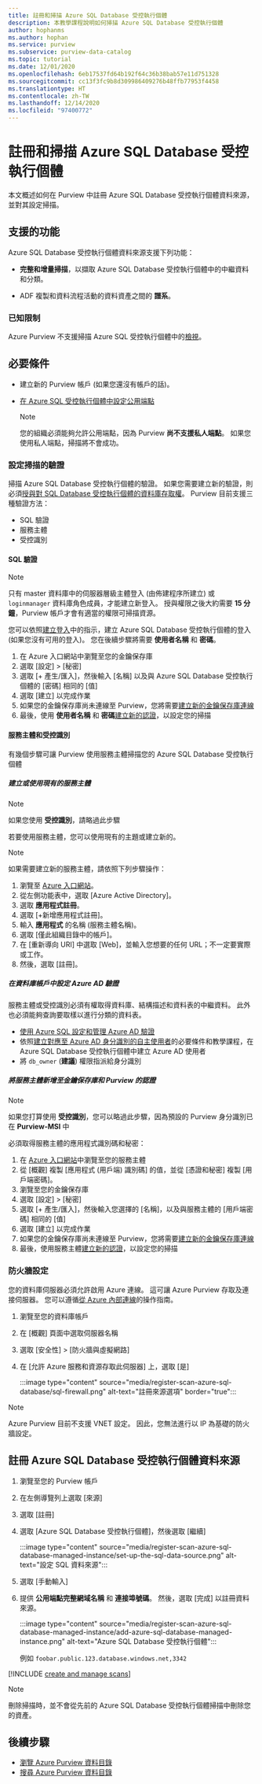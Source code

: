 ```yaml
---
title: 註冊和掃描 Azure SQL Database 受控執行個體
description: 本教學課程說明如何掃描 Azure SQL Database 受控執行個體
author: hophanms
ms.author: hophan
ms.service: purview
ms.subservice: purview-data-catalog
ms.topic: tutorial
ms.date: 12/01/2020
ms.openlocfilehash: 6eb17537fd64b192f64c36b38bab57e11d751328
ms.sourcegitcommit: cc13f3fc9b8d309986409276b48ffb77953f4458
ms.translationtype: HT
ms.contentlocale: zh-TW
ms.lasthandoff: 12/14/2020
ms.locfileid: "97400772"
---
```

# <a name="register-and-scan-an-azure-sql-database-managed-instance"></a>註冊和掃描 Azure SQL Database 受控執行個體

本文概述如何在 Purview 中註冊 Azure SQL Database 受控執行個體資料來源，並對其設定掃描。

## <a name="supported-capabilities"></a>支援的功能

Azure SQL Database 受控執行個體資料來源支援下列功能：

- **完整和增量掃描**，以擷取 Azure SQL Database 受控執行個體中的中繼資料和分類。

- ADF 複製和資料流程活動的資料資產之間的 **譜系**。

### <a name="known-limitations"></a>已知限制

Azure Purview 不支援掃描 Azure SQL 受控執行個體中的[檢視](https://docs.microsoft.com/sql/relational-databases/views/views?view=sql-server-ver15)。

## <a name="prerequisites"></a>必要條件

- 建立新的 Purview 帳戶 (如果您還沒有帳戶的話)。

- [在 Azure SQL 受控執行個體中設定公用端點](https://docs.microsoft.com/azure/azure-sql/managed-instance/public-endpoint-configure)
    > [!Note]
    > 您的組織必須能夠允許公用端點，因為 Purview **尚不支援私人端點**。 如果您使用私人端點，掃描將不會成功。

### <a name="setting-up-authentication-for-a-scan"></a>設定掃描的驗證

掃描 Azure SQL Database 受控執行個體的驗證。 如果您需要建立新的驗證，則必須[授與對 SQL Database 受控執行個體的資料庫存取權](https://docs.microsoft.com/azure/azure-sql/database/logins-create-manage)。 Purview 目前支援三種驗證方法：

- SQL 驗證
- 服務主體
- 受控識別

#### <a name="sql-authentication"></a>SQL 驗證

> [!Note]
> 只有 master 資料庫中的伺服器層級主體登入 (由佈建程序所建立) 或 `loginmanager` 資料庫角色成員，才能建立新登入。 授與權限之後大約需要 **15 分鐘**，Purview 帳戶才會有適當的權限可掃描資源。

您可以依照[建立登入](https://docs.microsoft.com/sql/t-sql/statements/create-login-transact-sql?view=azuresqldb-current&preserve-view=true#examples-1)中的指示，建立 Azure SQL Database 受控執行個體的登入 (如果您沒有可用的登入)。 您在後續步驟將需要 **使用者名稱** 和 **密碼**。

1. 在 Azure 入口網站中瀏覽至您的金鑰保存庫
1. 選取 [設定] > [秘密]
1. 選取 [+ 產生/匯入]，然後輸入 [名稱] 以及與 Azure SQL Database 受控執行個體的 [密碼] 相同的 [值]
1. 選取 [建立] 以完成作業
1. 如果您的金鑰保存庫尚未連線至 Purview，您將需要[建立新的金鑰保存庫連線](manage-credentials.md#create-azure-key-vaults-connections-in-your-azure-purview-account)
1. 最後，使用 **使用者名稱** 和 **密碼**[建立新的認證](manage-credentials.md#create-a-new-credential)，以設定您的掃描

#### <a name="service-principal-and-managed-identity"></a>服務主體和受控識別

有幾個步驟可讓 Purview 使用服務主體掃描您的 Azure SQL Database 受控執行個體

##### <a name="create-or-use-an-existing-service-principal"></a>建立或使用現有的服務主體

> [!Note]
> 如果您使用 **受控識別**，請略過此步驟

若要使用服務主體，您可以使用現有的主題或建立新的。 

> [!Note]
> 如果需要建立新的服務主體，請依照下列步驟操作：
> 1. 瀏覽至 [Azure 入口網站](https://portal.azure.com)。
> 1. 從左側功能表中，選取 [Azure Active Directory]。
> 1. 選取 **應用程式註冊**。
> 1. 選取 [+新增應用程式註冊]。
> 1. 輸入 **應用程式** 的名稱 (服務主體名稱)。
> 1. 選取 [僅此組織目錄中的帳戶]。
> 1. 在 [重新導向 URI] 中選取 [Web]，並輸入您想要的任何 URL；不一定要實際或工作。
> 1. 然後，選取 [註冊]。

##### <a name="configure-azure-ad-authentication-in-the-database-account"></a>在資料庫帳戶中設定 Azure AD 驗證

服務主體或受控識別必須有權取得資料庫、結構描述和資料表的中繼資料。 此外也必須能夠查詢要取樣以進行分類的資料表。
- [使用 Azure SQL 設定和管理 Azure AD 驗證](https://docs.microsoft.com/azure/azure-sql/database/authentication-aad-configure)
- 依照[建立對應至 Azure AD 身分識別的自主使用者](https://docs.microsoft.com/azure/azure-sql/database/authentication-aad-configure?tabs=azure-powershell#create-contained-users-mapped-to-azure-ad-identities)的必要條件和教學課程，在 Azure SQL Database 受控執行個體中建立 Azure AD 使用者
- 將 `db_owner` (**建議**) 權限指派給身分識別

##### <a name="add-service-principal-to-key-vault-and-purviews-credential"></a>將服務主體新增至金鑰保存庫和 Purview 的認證

> [!Note]
> 如果您打算使用 **受控識別**，您可以略過此步驟，因為預設的 Purview 身分識別已在 **Purview-MSI** 中

必須取得服務主體的應用程式識別碼和秘密：

1. 在 [Azure 入口網站](https://portal.azure.com)中瀏覽至您的服務主體
1. 從 [概觀] 複製 [應用程式 (用戶端) 識別碼] 的值，並從 [憑證和秘密] 複製 [用戶端密碼]。
1. 瀏覽至您的金鑰保存庫
1. 選取 [設定] > [秘密]
1. 選取 [+ 產生/匯入]，然後輸入您選擇的 [名稱]，以及與服務主體的 [用戶端密碼] 相同的 [值]
1. 選取 [建立] 以完成作業
1. 如果您的金鑰保存庫尚未連線至 Purview，您將需要[建立新的金鑰保存庫連線](manage-credentials.md#create-azure-key-vaults-connections-in-your-azure-purview-account)
1. 最後，使用服務主體[建立新的認證](manage-credentials.md#create-a-new-credential)，以設定您的掃描

### <a name="firewall-settings"></a>防火牆設定

您的資料庫伺服器必須允許啟用 Azure 連線。 這可讓 Azure Purview 存取及連接伺服器。 您可以遵循[從 Azure 內部連線](../azure-sql/database/firewall-configure.md#connections-from-inside-azure)的操作指南。

1. 瀏覽至您的資料庫帳戶
1. 在 [概觀] 頁面中選取伺服器名稱
1. 選取 [安全性] > [防火牆與虛擬網路]
1. 在 [允許 Azure 服務和資源存取此伺服器] 上，選取 [是]

    :::image type="content" source="media/register-scan-azure-sql-database/sql-firewall.png" alt-text="註冊來源選項" border="true":::
    
> [!Note]
> Azure Purview 目前不支援 VNET 設定。 因此，您無法進行以 IP 為基礎的防火牆設定。

## <a name="register-an-azure-sql-database-managed-instance-data-source"></a>註冊 Azure SQL Database 受控執行個體資料來源

1. 瀏覽至您的 Purview 帳戶

1. 在左側導覽列上選取 [來源]

1. 選取 [註冊]

1. 選取 [Azure SQL Database 受控執行個體]，然後選取 [繼續]

    :::image type="content" source="media/register-scan-azure-sql-database-managed-instance/set-up-the-sql-data-source.png" alt-text="設定 SQL 資料來源":::

1. 選取 [手動輸入]

1. 提供 **公用端點完整網域名稱** 和 **連接埠號碼**。 然後，選取 [完成] 以註冊資料來源。

    :::image type="content" source="media/register-scan-azure-sql-database-managed-instance/add-azure-sql-database-managed-instance.png" alt-text="Azure SQL Database 受控執行個體":::

    例如 `foobar.public.123.database.windows.net,3342`

[!INCLUDE [create and manage scans](includes/manage-scans.md)]

> [!NOTE]
> 刪除掃描時，並不會從先前的 Azure SQL Database 受控執行個體掃描中刪除您的資產。

## <a name="next-steps"></a>後續步驟

- [瀏覽 Azure Purview 資料目錄](how-to-browse-catalog.md)
- [搜尋 Azure Purview 資料目錄](how-to-search-catalog.md)

